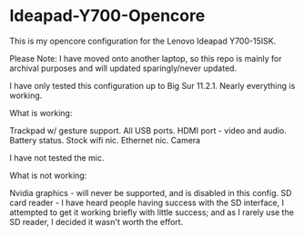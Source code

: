 # Ideapad-Y700-Opencore
This is my opencore configuration for the Lenovo Ideapad Y700-15ISK.  

Please Note: I have moved onto another laptop, so this repo is mainly for archival purposes and will updated sparingly/never updated.  

I have only tested this configuration up to Big Sur 11.2.1. Nearly everything is working.  

What is working:  

Trackpad w/ gesture support. 
All USB ports. 
HDMI port - video and audio. 
Battery status. 
Stock wifi nic. 
Ethernet nic. 
Camera  

I have not tested the mic. 

What is not working:  

Nvidia graphics - will never be supported, and is disabled in this config. 
SD card reader - I have heard people having success with the SD interface, I attempted to get it working briefly with little success; and as I rarely use the SD reader, I decided it wasn't worth the effort.  
